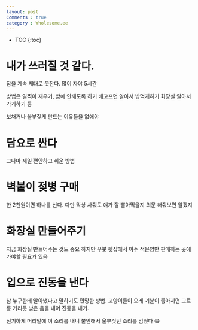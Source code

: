 ```yaml
---
layout: post
Comments : true
category : Wholesome.ee
---
```


* TOC
{:toc}


# 내가 쓰러질 것 같다.

잠을 계속 제대로 못잔다.
많이 자야 5시간

방법은 일찍이 재우기, 밤에 안깨도록 하기
배고프면 알아서 밥먹게하기
화장실 알아서 가게하기 등

보채거나 울부짖게 만드는 이유들을 없애야

# 담요로 싼다

그나마 제일 편안하고
쉬운 방법

# 벽붙이 젖병 구매

한 2천원이면 하나를 산다.
다만 막상 사줘도 얘가 잘 빨아먹을지 의문
해줘보면 알겠지

# 화장실 만들어주기

지금 화장실 만들어주는 것도 중요
하지만 우붓 펫샵에서 아주 적은양만 판매하는 곳에 가야할 필요가 있음

# 입으로 진동을 낸다

참 누구한테 알아냈다고 말하기도 민망한 방법.
고양이들이 으레 기분이 좋아지면 그르릉 거리듯
낮은 음을 내어 진동을 내기.

신기하게 머리맡에 이 소리를 내니 불안해서 울부짖던 소리를 멈췄다 😅